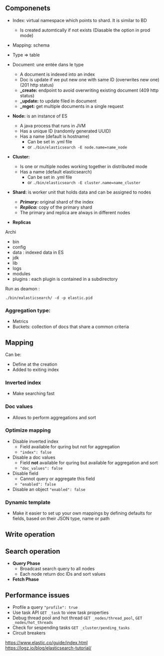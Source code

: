 ## Componenets

- Index: virtual namespace which points to shard. It is similar to BD
	- Is created automtically if not exists (Diasable the option in prod mode)
- Mapping: schema
- Type => table
- Document: une entée dans le type
	- A document is indexed into an index
	- Doc is update if we put new one with same ID (overwrites new one) (201 http status)
	- **_create:** endpoint to avoid overwriting existing document (409 http status)
	- **_update:** to update filed in document
	- **_mget:** get multiple documents in a single request
	
- **Node:** is an instance of ES
	- A java process that runs in JVM
	- Has a unique ID (randomly generated UUID)
	- Has a name (default is hostname)
		- Can be set in .yml file
		- or ```./bin/elasticsearch -E node.name=name_node```
- **Cluster:**
	- Is one or multiple nodes working together in distributed mode
	- Has a name (default elasticsearch)
		- Can be set in .yml file
		- or ```./bin/elasticsearch -E cluster.name=name_cluster```
- **Shard:** is worker unit that holds data and can be assigned to nodes
	- ***Primary:*** original shard of the index
	- ***Replica:*** copy of the primary shard
	- The primary and replica are always in different nodes

- **Replicas**

Archi  
 - bin 
 - config
 - data : indexed data in ES
 - jdk
 - lib
 - logs
 - modules
 - plugins : each plugin is contained in a subdirectory 


Run as deamon : 
```
./bin/ealasticsearch/ -d -p elastic.pid 
```

### Aggregation type: 
* Metrics 
* Buckets: collection of docs that share  a common criteria

## Mapping

Can be:
- Define at the creation
- Added to exiting index

### Inverted index

- Make searching fast

### Doc values

- Allows to perform aggregations and sort

### Optimize mapping

- Disable inverted index
	- Field available for quring but not for aggregation
	- ```"index": false```
- Disable a doc values
	- Field  **not** available for quring but available for aggregation and sort
	-  ```"doc_values": false```
- Disable field
	- Cannot query or aggregate this field
	- ```"enabled": false```
- Disable an object ```"enabled": false```

### Dynamic template

- Make it easier to set up your own mappings by defining defaults for fields, based on their JSON type, name or path


## Write operation

## Search operation

- **Query Phase**
	- Broadcast search query to all nodes
	- Each node return doc IDs and sort values
- **Fetch Phase**

## Performance issues

- Profile a query ```"profile": true```
- Use task API  ```GET _task``` to view task properties
- Debug thread pool and hot thread ```GET _nodes/thread_pool```, ```GET _nodes/hot_threads```
- Check for sespending tasks ```GET _cluster/pending_tasks```
- Circuit breakers

https://www.elastic.co/guide/index.html  
https://logz.io/blog/elasticsearch-tutorial/

